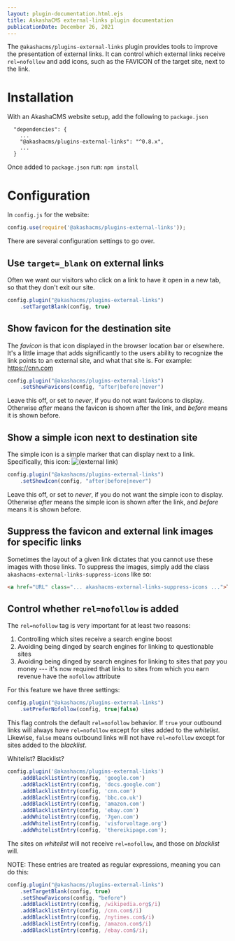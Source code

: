 ```yaml
---
layout: plugin-documentation.html.ejs
title: AskashaCMS external-links plugin documentation
publicationDate: December 26, 2021
---
```


The `@akashacms/plugins-external-links` plugin provides tools to improve the presentation of external links.  It can control which external links receive `rel=nofollow` and add icons, such as the FAVICON of the target site, next to the link.


# Installation

With an AkashaCMS website setup, add the following to `package.json`

```
  "dependencies": {
    ...
    "@akashacms/plugins-external-links": "^0.8.x",
    ...
  }
```

Once added to `package.json` run: `npm install`

# Configuration

In `config.js` for the website:

```js
config.use(require('@akashacms/plugins-external-links'));
```

There are several configuration settings to go over.

## Use `target=_blank` on external links

Often we want our visitors who click on a link to have it open in a new tab, so that they don't exit our site.  

```js
config.plugin("@akashacms/plugins-external-links")
    .setTargetBlank(config, true)
```

## Show favicon for the destination site

The _favicon_ is that icon displayed in the browser location bar or elsewhere.  It's a little image that adds significantly to the users ability to recognize the link points to an external site, and what that site is.  For example:  https://cnn.com

```js
config.plugin("@akashacms/plugins-external-links")
    .setShowFavicons(config, "after|before|never")
```

Leave this off, or set to _never_, if you do not want favicons to display.  Otherwise _after_ means the favicon is shown after the link, and _before_ means it is shown before.

## Show a simple icon next to destination site

The simple icon is a simple marker that can display next to a link.  Specifically, this icon: <img class="akashacms-external-links-icon" src="/img/extlink.png" style="display: inline-block; padding-right: 2px;" alt="(external link)"/>

```js
config.plugin("@akashacms/plugins-external-links")
    .setShowIcon(config, "after|before|never")
```

Leave this off, or set to _never_, if you do not want the simple icon to display.  Otherwise _after_ means the simple icon is shown after the link, and _before_ means it is shown before.

## Suppress the favicon and external link images for specific links

Sometimes the layout of a given link dictates that you cannot use these images with those links.  To suppress the images, simply add the class `akashacms-external-links-suppress-icons` like so:

```html
<a href="URL" class="... akashacms-external-links-suppress-icons ...">TEXT</a>
```

## Control whether `rel=nofollow` is added

The `rel=nofollow` tag is very important for at least two reasons:

1. Controlling which sites receive a search engine boost
1. Avoiding being dinged by search engines for linking to questionable sites
1. Avoiding being dinged by search engines for linking to sites that pay you money --- it's now required that links to sites from which you earn revenue have the `nofollow` attribute

For this feature we have three settings:

```js
config.plugin("@akashacms/plugins-external-links")
    .setPreferNofollow(config, true|false)
```

This flag controls the default `rel=nofollow` behavior.  If `true` your outbound links will always have `rel=nofollow` except for sites added to the _whitelist_.  Likewise, `false` means outbound links will not have `rel=nofollow` except for sites added to the _blacklist_.

Whitelist?  Blacklist?

```js
config.plugin('@akashacms/plugins-external-links')
    .addBlacklistEntry(config, 'google.com')
    .addBlacklistEntry(config, 'docs.google.com')
    .addBlacklistEntry(config, 'cnn.com')
    .addBlacklistEntry(config, 'bbc.co.uk')
    .addBlacklistEntry(config, 'amazon.com')
    .addBlacklistEntry(config, 'ebay.com')
    .addWhitelistEntry(config, '7gen.com')
    .addWhitelistEntry(config, 'visforvoltage.org')
    .addWhitelistEntry(config, 'thereikipage.com');
```

The sites on _whitelist_ will not receive `rel=nofollow`, and those on _blacklist_ will.

NOTE: These entries are treated as regular expressions, meaning you can do this:

```js
config.plugin("@akashacms/plugins-external-links")
    .setTargetBlank(config, true)
    .setShowFavicons(config, "before")
    .addBlacklistEntry(config, /wikipedia.org$/i)
    .addBlacklistEntry(config, /cnn.com$/i)
    .addBlacklistEntry(config, /nytimes.com$/i)
    .addBlacklistEntry(config, /amazon.com$/i)
    .addBlacklistEntry(config, /ebay.com$/i);
```
